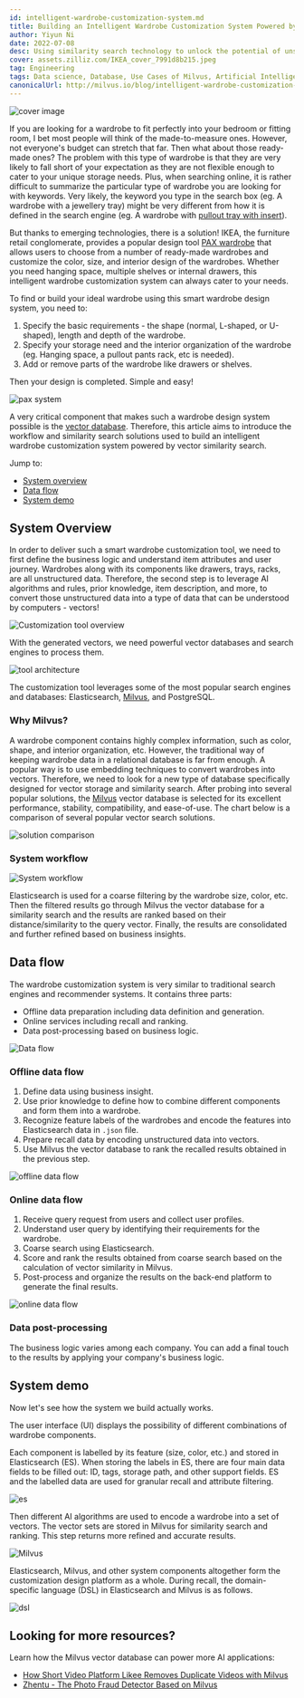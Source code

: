 ```yaml
---
id: intelligent-wardrobe-customization-system.md
title: Building an Intelligent Wardrobe Customization System Powered by Milvus Vector Database
author: Yiyun Ni
date: 2022-07-08
desc: Using similarity search technology to unlock the potential of unstructured data, even like wardrobes and its components!
cover: assets.zilliz.com/IKEA_cover_7991d8b215.jpeg
tag: Engineering
tags: Data science, Database, Use Cases of Milvus, Artificial Intelligence, Vector Management
canonicalUrl: http://milvus.io/blog/intelligent-wardrobe-customization-system.md
---
```


![cover image](https://assets.zilliz.com/IKEA_cover_7991d8b215.jpeg "Building an intelligent wardrobe customization system powered by Milvus vector database")

If you are looking for a wardrobe to fit perfectly into your bedroom or fitting room, I bet most people will think of the made-to-measure ones. However, not everyone's budget can stretch that far. Then what about those ready-made ones? The problem with this type of wardrobe is that they are very likely to fall short of your expectation as they are not flexible enough to cater to your unique storage needs. Plus, when searching online, it is rather difficult to summarize the particular type of wardrobe you are looking for with keywords. Very likely, the keyword you type in the search box (eg. A wardrobe with a jewellery tray) might be very different from how it is defined in the search engine (eg. A wardrobe with [pullout tray with insert](https://www.ikea.com/us/en/p/komplement-pull-out-tray-with-insert-black-brown-s79249366/)).  

But thanks to emerging technologies, there is a solution! IKEA, the furniture retail conglomerate, provides a popular design tool [PAX wardrobe](https://www.ikea.com/us/en/rooms/bedroom/how-to/how-to-design-your-perfect-pax-wardrobe-pub8b76dda0) that allows users to choose from a number of ready-made wardrobes and customize the color, size, and interior design of the wardrobes. Whether you need hanging space, multiple shelves or internal drawers, this intelligent wardrobe customization system can always cater to your needs. 

To find or build your ideal wardrobe using this smart wardrobe design system, you need to:
1. Specify the basic requirements - the shape (normal, L-shaped, or U-shaped), length and depth of the wardrobe.
2. Specify your storage need and the interior organization of the wardrobe (eg. Hanging space, a pullout pants rack, etc is needed).
3. Add or remove parts of the wardrobe like drawers or shelves.

Then your design is completed. Simple and easy!




![pax system](https://assets.zilliz.com/Pax_system_ff4c3fa182.png "An online wardrobe customization system.")

A very critical component that makes such a  wardrobe design system possible is the [vector database](https://zilliz.com/learn/what-is-vector-database). Therefore, this article aims to introduce the workflow and similarity search solutions used to build an intelligent wardrobe customization system powered by vector similarity search.

Jump to:
- [System overview](#System-overview)
- [Data flow](#Data-flow)
- [System demo](#System-demo)


## System Overview
In order to deliver such a smart wardrobe customization tool, we need to first define the business logic and understand item attributes and user journey. Wardrobes along with its components like drawers, trays, racks, are all unstructured data. Therefore, the second step is to leverage AI algorithms and rules, prior knowledge, item description, and more, to convert those unstructured data into a type of data that can be understood by computers - vectors!


![Customization tool overview](https://assets.zilliz.com/Customization_tool_overview_86d62e1730.png "An overview of the wardrobe customization tool.")

With the generated vectors, we need powerful vector databases and search engines to process them.


![tool architecture](https://assets.zilliz.com/tool_architecutre_33fb646954.png "The architecture of the customization tool.")

The customization tool leverages some of the most popular search engines and databases: Elasticsearch, [Milvus](http://milvus.io/), and PostgreSQL.

### Why Milvus?
A wardrobe component contains highly complex information, such as color, shape, and interior organization, etc. However, the traditional way of keeping wardrobe data in a relational database is far from enough. A popular way is to use embedding techniques to convert wardrobes into vectors. Therefore, we need to look for a new type of database specifically designed for vector storage and similarity search. After probing into several popular solutions, the [Milvus](https://github.com/milvus-io/milvus) vector database is selected for its excellent performance, stability, compatibility, and ease-of-use. The chart below is a comparison of several popular vector search solutions.


![solution comparison](https://assets.zilliz.com/Solution_comparison_d96b8f1dd5.png "Comparing several solutions.")

### System workflow

![System workflow](https://assets.zilliz.com/System_workflow_250c275ec1.png "System workflow.")


Elasticsearch is used for a coarse filtering by the wardrobe size, color, etc. Then the filtered results go through Milvus the vector database for a similarity search and the results are ranked based on their distance/similarity to the query vector. Finally, the results are consolidated and further refined based on business insights.

## Data flow 
The wardrobe customization system is very similar to traditional search engines and recommender systems. It contains three parts:  
- Offline data preparation including data definition and generation.
- Online services including recall and ranking.
- Data post-processing based on business logic.


![Data flow](https://assets.zilliz.com/data_flow_d0d9fa0fca.png "The overall data flow in the wardrobe customization system.")

### Offline data flow 
1. Define data using business insight.
2. Use prior knowledge to define how to combine different components and form them into a wardrobe.
3. Recognize feature labels of the wardrobes and encode the features into Elasticsearch data in `.json` file.
4. Prepare recall data by encoding unstructured data into vectors.
5. Use Milvus the vector database to rank the recalled results obtained in the previous step.


![offline data flow](https://assets.zilliz.com/offline_data_flow_f91ac9cf4c.png "How data is processed offline.")

### Online data flow
1. Receive query request from users and collect user profiles.
2. Understand user query by identifying their requirements for the wardrobe.
3. Coarse search using Elasticsearch.
4. Score and rank the results obtained from coarse search based on the calculation of vector similarity in Milvus.
5. Post-process and organize the results on the back-end platform to generate the final results.


![online data flow](https://assets.zilliz.com/online_data_flow_1f2af25cc3.png "How data is processed online.")

### Data post-processing
The business logic varies among each company. You can add a final touch to the results by applying your company's business logic.

## System demo
Now let's see how the system we build actually works.

The user interface (UI) displays the possibility of different combinations of wardrobe components. 

Each component is labelled by its feature (size, color, etc.) and stored in Elasticsearch (ES). When storing the labels in ES, there are four main data fields to be filled out: ID, tags, storage path, and other support fields. ES and the labelled data are used for granular recall and attribute filtering.

![es](https://assets.zilliz.com/es_d5b0639610.png "Using Elasticsearch for labelling.")

Then different AI algorithms are used to encode a wardrobe into a set of vectors. The vector sets are stored in Milvus for similarity search and ranking. This step returns more refined and accurate results.

![Milvus](https://assets.zilliz.com/Milvus_38dd93a439.jpeg "Using Milvus for vector storage and similarity search.")

Elasticsearch, Milvus, and other system components altogether form the customization design platform as a whole. During recall, the domain-specific language (DSL) in Elasticsearch and Milvus is as follows.


![dsl](https://assets.zilliz.com/dsl_df60097d23.png "Recall DSL.")

## Looking for more resources?
Learn how the Milvus vector database can power more AI applications:
- [How Short Video Platform Likee Removes Duplicate Videos with Milvus](https://milvus.io/blog/2022-06-23-How-Short-video-Platform-Likee-Removes-Duplicate-Videos-with-Milvus.md)
- [Zhentu - The Photo Fraud Detector Based on Milvus](https://milvus.io/blog/2022-06-20-Zhentu-the-Photo-Fraud-Detector-Based-on-Milvus.md)
